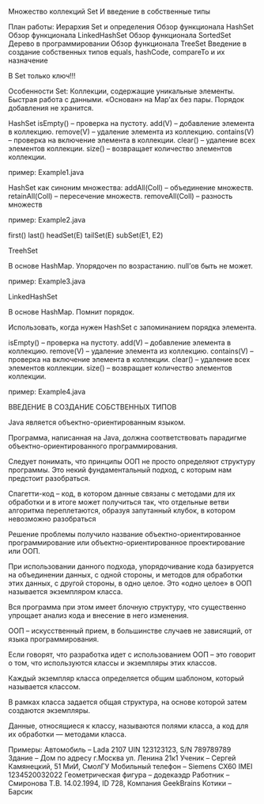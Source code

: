 Множество коллекций Set
И введение в собственные типы

План работы:
Иерархия Set и определения
Обзор функционала HashSet
Обзор функционала LinkedHashSet
Обзор функционала SortedSet
Дерево в программировании 
Обзор функционала TreeSet
Введение в создание собственных типов
equals, hashCode, compareTo и их назначение

В Set только ключ!!!

Особенности Set:
Коллекции, содержащие уникальные элементы. 
Быстрая работа с данными.
«Основан» на Map’ах без пары.
Порядок добавления не хранится.


HashSet
isEmpty() – проверка на пустоту.
add(V) – добавление элемента в коллекцию.
remove(V) – удаление элемента из коллекцию.
contains(V) – проверка на включение элемента в коллекции.
clear() – удаление всех элементов коллекции.
size() – возвращает количество элементов коллекции.

пример: Example1.java

HashSet как синоним множества:
addAll(Coll) – объединение множеств.
retainAll(Coll) – пересечение множеств.
removeAll(Coll) – разность множеств

пример: Example2.java

first()
last()
headSet(E)
tailSet(E)
subSet(E1, E2)


TreehSet

В основе HashMap.
Упорядочен по возрастанию.
null’ов быть не может.

пример: Example3.java


LinkedHashSet

В основе HashMap.
Помнит порядок.

Использовать, когда нужен HashSet с запоминанием порядка элемента.

isEmpty() – проверка на пустоту.
add(V) – добавление элемента в коллекцию.
remove(V) – удаление элемента из коллекцию.
contains(V) – проверка на включение элемента в коллекции.
clear() – удаление всех элементов коллекции.
size() – возвращает количество элементов коллекции.

пример: Example4.java


ВВЕДЕНИЕ В СОЗДАНИЕ СОБСТВЕННЫХ ТИПОВ

Java является объектно-ориентированным языком. 

Программа, написанная на Java, должна соответствовать парадигме объектно-ориентированного программирования. 

Следует понимать, что принципы ООП не просто определяют структуру программы. Это некий фундаментальный подход, с которым нам предстоит разобраться.

Спагетти-код – код, в котором данные связаны с методами для их обработки и в итоге может получиться так, что отдельные ветви алгоритма переплетаются, образуя запутанный клубок, в котором невозможно разобраться

Решение проблемы получило название объектно-ориентированное программирование или объектно-ориентированное проектирование или ООП.

При использовании данного подхода, упорядочивание кода базируется на объединении данных, с одной стороны, и методов для обработки этих данных, с другой стороны, в одно целое. Это «одно целое» в ООП называется экземпляром класса. 

Вся программа при этом имеет блочную структуру, что существенно упрощает анализ кода и внесение в него изменения.

ООП – искусственный прием, в большинстве случаев не зависящий, от языка программирования.

Если говорят, что разработка идет с использованием ООП – это говорит о том, что используются классы и экземпляры этих классов.

Каждый экземпляр класса определяется общим шаблоном, который называется классом.

В рамках класса задается общая структура, на основе которой затем создаются экземпляры.

Данные, относящиеся к классу, называются полями класса, а код для их обработки — методами класса.

Примеры: 
Автомобиль – Lada 2107 UIN 123123123, S/N 789789789
Здание – Дом по адресу г.Москва ул. Ленина 21к1
Ученик – Сергей Камянецкий, 51 МиИ, СмолГУ
Мобильный телефон – Siemens CX60 IMEI 1234520032022
Геометрическая фигура – додекаэдр
Работник – Смиронова Т.В. 14.02.1994, ID 728, Компания GeekBrains
Котики – Барсик



